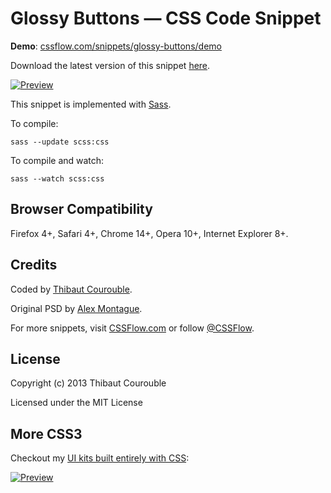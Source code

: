 # Glossy Buttons — CSS Code Snippet

**Demo**: [cssflow.com/snippets/glossy-buttons/demo](http://www.cssflow.com/snippets/glossy-buttons/demo)

Download the latest version of this snippet [here](http://www.cssflow.com/snippets/glossy-buttons.zip).

[![Preview](http://cdn.cssflow.com/snippets/glossy-buttons/preview-580.png)](http://www.cssflow.com/snippets/glossy-buttons)

This snippet is implemented with [Sass](https://github.com/nex3/sass).

To compile:

`sass --update scss:css`

To compile and watch:

`sass --watch scss:css`

## Browser Compatibility

Firefox 4+, Safari 4+, Chrome 14+, Opera 10+, Internet Explorer 8+.

## Credits

Coded by [Thibaut Courouble](http://thibaut.me).

Original PSD by [Alex Montague](http://dribbble.com/shots/837982-Glossy-Buttons-Freebie).

For more snippets, visit [CSSFlow.com](http://www.cssflow.com) or follow [@CSSFlow](https://twitter.com/CSSFlow).

## License

Copyright (c) 2013 Thibaut Courouble

Licensed under the MIT License

## More CSS3

Checkout my [UI kits built entirely with CSS](http://www.cssflow.com/ui-kits):

[![Preview](http://cdn.cssflow.com/kits/all_kits_preview_850.jpg)](http://www.cssflow.com/ui-kits)
